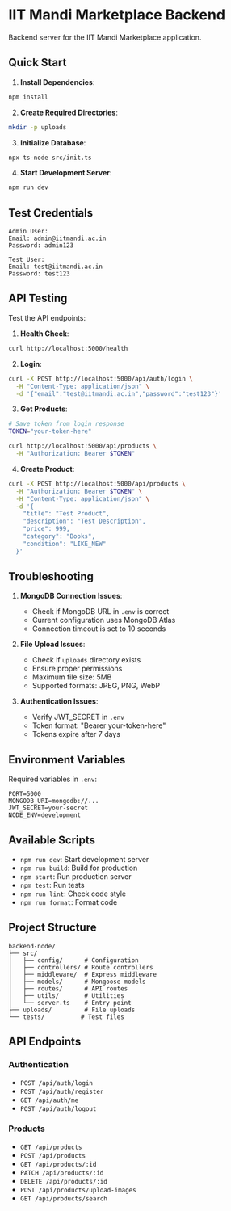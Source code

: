# IIT Mandi Marketplace Backend

Backend server for the IIT Mandi Marketplace application.

## Quick Start

1. **Install Dependencies**:
```bash
npm install
```

2. **Create Required Directories**:
```bash
mkdir -p uploads
```

3. **Initialize Database**:
```bash
npx ts-node src/init.ts
```

4. **Start Development Server**:
```bash
npm run dev
```

## Test Credentials

```
Admin User:
Email: admin@iitmandi.ac.in
Password: admin123

Test User:
Email: test@iitmandi.ac.in
Password: test123
```

## API Testing

Test the API endpoints:

1. **Health Check**:
```bash
curl http://localhost:5000/health
```

2. **Login**:
```bash
curl -X POST http://localhost:5000/api/auth/login \
  -H "Content-Type: application/json" \
  -d '{"email":"test@iitmandi.ac.in","password":"test123"}'
```

3. **Get Products**:
```bash
# Save token from login response
TOKEN="your-token-here"

curl http://localhost:5000/api/products \
  -H "Authorization: Bearer $TOKEN"
```

4. **Create Product**:
```bash
curl -X POST http://localhost:5000/api/products \
  -H "Authorization: Bearer $TOKEN" \
  -H "Content-Type: application/json" \
  -d '{
    "title": "Test Product",
    "description": "Test Description",
    "price": 999,
    "category": "Books",
    "condition": "LIKE_NEW"
  }'
```

## Troubleshooting

1. **MongoDB Connection Issues**:
   - Check if MongoDB URL in `.env` is correct
   - Current configuration uses MongoDB Atlas
   - Connection timeout is set to 10 seconds

2. **File Upload Issues**:
   - Check if `uploads` directory exists
   - Ensure proper permissions
   - Maximum file size: 5MB
   - Supported formats: JPEG, PNG, WebP

3. **Authentication Issues**:
   - Verify JWT_SECRET in `.env`
   - Token format: "Bearer your-token-here"
   - Tokens expire after 7 days

## Environment Variables

Required variables in `.env`:

```env
PORT=5000
MONGODB_URI=mongodb://...
JWT_SECRET=your-secret
NODE_ENV=development
```

## Available Scripts

- `npm run dev`: Start development server
- `npm run build`: Build for production
- `npm start`: Run production server
- `npm test`: Run tests
- `npm run lint`: Check code style
- `npm run format`: Format code

## Project Structure

```
backend-node/
├── src/
│   ├── config/      # Configuration
│   ├── controllers/ # Route controllers
│   ├── middleware/  # Express middleware
│   ├── models/      # Mongoose models
│   ├── routes/      # API routes
│   ├── utils/       # Utilities
│   └── server.ts    # Entry point
├── uploads/         # File uploads
└── tests/          # Test files
```

## API Endpoints

### Authentication
- `POST /api/auth/login`
- `POST /api/auth/register`
- `GET /api/auth/me`
- `POST /api/auth/logout`

### Products
- `GET /api/products`
- `POST /api/products`
- `GET /api/products/:id`
- `PATCH /api/products/:id`
- `DELETE /api/products/:id`
- `POST /api/products/upload-images`
- `GET /api/products/search`
